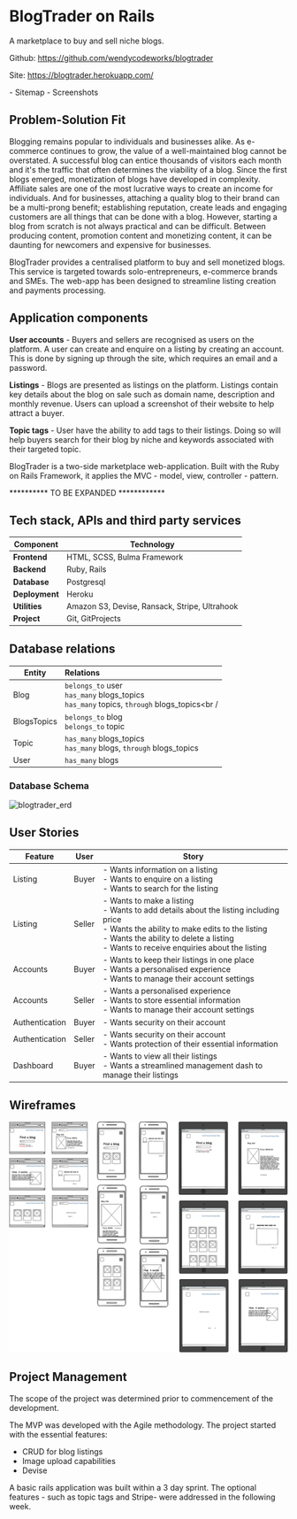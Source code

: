 # BlogTrader on Rails

A marketplace to buy and sell niche blogs.

Github: https://github.com/wendycodeworks/blogtrader

Site: https://blogtrader.herokuapp.com/

\- Sitemap
\- Screenshots

## Problem-Solution Fit

Blogging remains popular to individuals and businesses alike. As e-commerce continues to grow, the value of a well-maintained blog cannot be overstated. A successful blog can entice thousands of visitors each month and it's the traffic that often determines the viability of a blog. Since the first blogs emerged, monetization of blogs have developed in complexity. Affiliate sales are one of the most lucrative ways to create an income for individuals. And for businesses, attaching a quality blog to their brand can be a multi-prong benefit; establishing reputation, create leads and engaging customers are all things that can be done with a blog. However, starting a blog from scratch is not always practical and can be difficult. Between producing content, promotion content and monetizing content, it can be daunting for newcomers and expensive for businesses. 

BlogTrader provides a centralised platform to buy and sell monetized blogs. This service is targeted towards solo-entrepreneurs, e-commerce brands and SMEs.  The web-app has been designed to streamline listing creation and payments processing. 

## Application components

**User accounts** - Buyers and sellers are recognised as users on the platform. A user can create and enquire on a listing by creating an account. This is done by signing up through the site, which requires an email and a password.

**Listings** - Blogs are presented as listings on the platform. Listings contain key details about the blog on sale such as domain name, description and monthly revenue. Users can upload a screenshot of their website to help attract a buyer.

**Topic tags** - User have the ability to add tags to their listings. Doing so will help buyers search for their blog by niche and keywords associated with their targeted topic.

BlogTrader is a two-side marketplace web-application. Built with the Ruby on Rails Framework, it applies the MVC - model, view, controller - pattern. 

********** TO BE EXPANDED ************


## Tech stack, APIs and third party services

| Component      | Technology                                    |
| -------------- | --------------------------------------------- |
| **Frontend**   | HTML, SCSS, Bulma Framework                   |
| **Backend**    | Ruby, Rails                                   |
| **Database**   | Postgresql                                    |
| **Deployment** | Heroku                                        |
| **Utilities**  | Amazon S3, Devise, Ransack, Stripe, Ultrahook |
| **Project**    | Git, GitProjects                              |

## Database relations

| Entity      | Relations                                                    |
| ----------- | :----------------------------------------------------------- |
| Blog        | ```belongs_to``` user<br />```has_many``` blogs_topics<br />``has_many`` topics, ``through`` blogs_topics<br / |
| BlogsTopics | ``belongs_to`` blog<br />``belongs_to`` topic                |
| Topic       | ``has_many`` blogs_topics<br />``has_many`` blogs, ``through`` blogs_topics |
| User        | ``has_many`` blogs                                           |

### Database Schema

![blogtrader_erd](./docs/blogtrader_erd)

## User Stories

| Feature        | User   | Story                                                        |
| -------------- | ------ | ------------------------------------------------------------ |
| Listing        | Buyer  | - Wants information on a listing <br />- Wants to enquire on a listing <br />- Wants to search for the listing |
| Listing        | Seller | - Wants to make a listing <br />- Wants to add details about the listing including price <br />- Wants the ability to make edits to the listing <br />- Wants the ability to delete a listing <br />- Wants to receive enquiries about the listing |
| Accounts       | Buyer  | - Wants to keep their listings in one place<br />- Wants a personalised experience<br />- Wants to manage their account settings |
| Accounts       | Seller | - Wants a personalised experience<br />- Wants to store essential information<br />- Wants to manage their account settings |
| Authentication | Buyer  | - Wants security on their account                            |
| Authentication | Seller | - Wants security on their account<br />- Wants protection of their essential information |
| Dashboard      | Buyer  | - Wants to view all their listings<br />- Wants a streamlined management dash to manage their listings |



## Wireframes

![blogtrader_wireframes](./docs/blogtrader_wireframes.png)

## Project Management

The scope of the project was determined prior to commencement of the development. 

The MVP was developed with the Agile methodology. The project started with the essential features:

* CRUD for blog listings
* Image upload capabilities
* Devise

A basic rails application was built within a 3 day sprint. The optional features - such as topic tags and Stripe- were addressed in the following week. 

